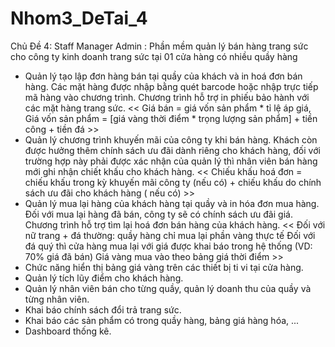 # Nhom3_DeTai_4
Chủ Đề 4: 
Staff Manager Admin :
Phần mềm quản lý bán hàng trang sức cho công ty kinh doanh trang sức tại 01 cửa hàng có nhiều quầy hàng
 - Quản lý tạo lập đơn hàng bán tại quầy của khách và in hoá đơn bán hàng. Các mặt hàng được nhập bằng quét barcode hoặc nhập trực tiếp mã hàng vào chương trình. Chương trình hỗ trợ in phiếu bảo hành với các mặt hàng trang sức.
               << Giá bán = giá vốn sản phẩm * tỉ lệ áp giá, Giá vốn sản phẩm = [giá vàng thời điểm * trọng lượng sản phẩm] + tiền công + tiền đá >>
 - Quản lý chương trình khuyến mãi của công ty khi bán hàng. Khách còn được hưởng thêm chính sách ưu đãi dành riêng cho khách hàng, đối với trường hợp này phải được xác nhận của quản lý thì nhân viên bán hàng mới ghi nhận chiết khấu cho khách hàng.
               << Chiếu khấu hoá đơn = chiếu khấu trong kỳ khuyến mãi công ty (nếu có) + chiếu khấu do chính sách ưu đãi cho khách hàng ( nếu có) >>
 - Quản lý mua lại hàng của khách hàng tại quầy và in hóa đơn mua hàng. Đối với mua lại hàng đã bán, công ty sẽ có chính sách ưu đãi giá. Chương trình hỗ trợ tìm lại hoá đơn bán hàng của khách hàng.
               << Đối với nữ trang + đá thường: quầy hàng chỉ mua lại phần vàng thực tế
                     Đối với đá quý thì cửa hàng mua lại với giá được khai báo trong hệ thống (VD: 70% giá đã bán)
                     Giá vàng mua vào theo bảng giá thời điểm >>
 - Chức năng hiển thị bảng giá vàng trên các thiết bị ti vi tại cửa hàng.
 - Quản lý tích lũy điểm cho khách hàng.
 - Quản lý nhân viên bán cho từng quầy, quản lý doanh thu của quầy và từng nhân viên.
 - Khai báo chính sách đổi trả trang sức.
 - Khai báo các sản phẩm có trong quầy hàng, bảng giá hàng hóa, ...
 - Dashboard thống kê.
